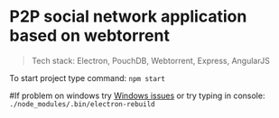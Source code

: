 # P2P social network application based on webtorrent
> Tech stack: Electron, PouchDB, Webtorrent, Express, AngularJS

To start project type command:
`npm start`

#If problem on windows try
[Windows issues](https://github.com/Microsoft/nodejs-guidelines/blob/master/windows-environment.md#resolving-common-issues)
or try typing in console: `./node_modules/.bin/electron-rebuild`
